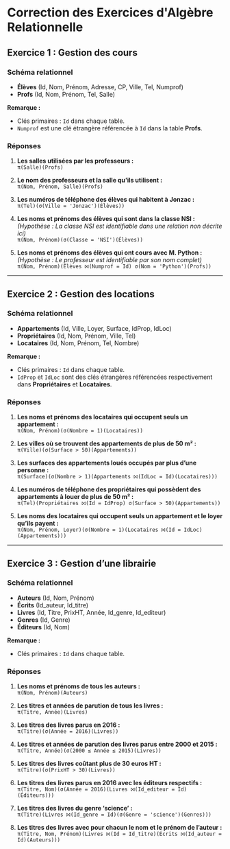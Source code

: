 
# Correction des Exercices d'Algèbre Relationnelle

## Exercice 1 : Gestion des cours

### Schéma relationnel
- **Élèves** (Id, Nom, Prénom, Adresse, CP, Ville, Tel, Numprof)
- **Profs** (Id, Nom, Prénom, Tel, Salle)

**Remarque :**
- Clés primaires : `Id` dans chaque table.
- `Numprof` est une clé étrangère référencée à `Id` dans la table **Profs**.

### Réponses

1. **Les salles utilisées par les professeurs :**  
   `π(Salle)(Profs)`

2. **Le nom des professeurs et la salle qu’ils utilisent :**  
   `π(Nom, Prénom, Salle)(Profs)`

3. **Les numéros de téléphone des élèves qui habitent à Jonzac :**  
   `π(Tel)(σ(Ville = 'Jonzac')(Élèves))`

4. **Les noms et prénoms des élèves qui sont dans la classe NSI :**  
   *(Hypothèse : La classe NSI est identifiable dans une relation non décrite ici)*  
   `π(Nom, Prénom)(σ(Classe = 'NSI')(Élèves))`

5. **Les noms et prénoms des élèves qui ont cours avec M. Python :**  
   *(Hypothèse : Le professeur est identifiable par son nom complet)*  
   `π(Nom, Prénom)(Élèves ⨝(Numprof = Id) σ(Nom = 'Python')(Profs))`

---

## Exercice 2 : Gestion des locations

### Schéma relationnel
- **Appartements** (Id, Ville, Loyer, Surface, IdProp, IdLoc)
- **Propriétaires** (Id, Nom, Prénom, Ville, Tel)
- **Locataires** (Id, Nom, Prénom, Tel, Nombre)

**Remarque :**
- Clés primaires : `Id` dans chaque table.
- `IdProp` et `IdLoc` sont des clés étrangères référencées respectivement dans **Propriétaires** et **Locataires**.

### Réponses

1. **Les noms et prénoms des locataires qui occupent seuls un appartement :**  
   `π(Nom, Prénom)(σ(Nombre = 1)(Locataires))`

2. **Les villes où se trouvent des appartements de plus de 50 m² :**  
   `π(Ville)(σ(Surface > 50)(Appartements))`

3. **Les surfaces des appartements loués occupés par plus d’une personne :**  
   `π(Surface)(σ(Nombre > 1)(Appartements ⨝(IdLoc = Id)(Locataires)))`

4. **Les numéros de téléphone des propriétaires qui possèdent des appartements à louer de plus de 50 m² :**  
   `π(Tel)(Propriétaires ⨝(Id = IdProp) σ(Surface > 50)(Appartements))`

5. **Les noms des locataires qui occupent seuls un appartement et le loyer qu’ils payent :**  
   `π(Nom, Prénom, Loyer)(σ(Nombre = 1)(Locataires ⨝(Id = IdLoc)(Appartements)))`

---

## Exercice 3 : Gestion d’une librairie

### Schéma relationnel
- **Auteurs** (Id, Nom, Prénom)
- **Écrits** (Id_auteur, Id_titre)
- **Livres** (Id, Titre, PrixHT, Année, Id_genre, Id_editeur)
- **Genres** (Id, Genre)
- **Éditeurs** (Id, Nom)

**Remarque :**
- Clés primaires : `Id` dans chaque table.

### Réponses

1. **Les noms et prénoms de tous les auteurs :**  
   `π(Nom, Prénom)(Auteurs)`

2. **Les titres et années de parution de tous les livres :**  
   `π(Titre, Année)(Livres)`

3. **Les titres des livres parus en 2016 :**  
   `π(Titre)(σ(Année = 2016)(Livres))`

4. **Les titres et années de parution des livres parus entre 2000 et 2015 :**  
   `π(Titre, Année)(σ(2000 ≤ Année ≤ 2015)(Livres))`

5. **Les titres des livres coûtant plus de 30 euros HT :**  
   `π(Titre)(σ(PrixHT > 30)(Livres))`

6. **Les titres des livres parus en 2016 avec les éditeurs respectifs :**  
   `π(Titre, Nom)(σ(Année = 2016)(Livres ⨝(Id_editeur = Id)(Éditeurs)))`

7. **Les titres des livres du genre ‘science’ :**  
   `π(Titre)(Livres ⨝(Id_genre = Id)(σ(Genre = 'science')(Genres)))`

8. **Les titres des livres avec pour chacun le nom et le prénom de l’auteur :**  
   `π(Titre, Nom, Prénom)(Livres ⨝(Id = Id_titre)(Écrits ⨝(Id_auteur = Id)(Auteurs)))`
